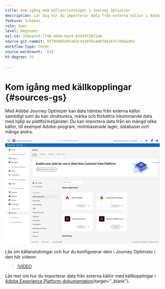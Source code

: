 ```yaml
---
title: Kom igång med källanslutningar i Journey Optimizer
description: Lär dig hur du importerar data från externa källor i Adobe Journey Optimizer
feature: Schemas
role: User
level: Beginner
exl-id: 359ea3c6-7746-469e-8a24-624f9726f2d8
source-git-commit: 0f79d465dd5a63ced107614407de167c7d9dad5a
workflow-type: tm+mt
source-wordcount: '111'
ht-degree: 5%

---
```


# Kom igång med källkopplingar {#sources-gs}

Med Adobe Journey Optimizer kan data hämtas från externa källor samtidigt som du kan strukturera, märka och förbättra inkommande data med hjälp av plattformstjänster. Du kan importera data från en mängd olika källor, till exempel Adobe-program, molnbaserade lager, databaser och många andra.

![](assets/sources-home.png)

Läs om källanslutningar och hur du konfigurerar dem i Journey Optimizer i den här videon:

>[!VIDEO](https://video.tv.adobe.com/v/335919?quality=12)

Läs mer om hur du importerar data från externa källor med källkopplingar i [Adobe Experience Platform-dokumentation](https://experienceleague.adobe.com/docs/experience-platform/sources/home.htmll?lang=sv){target=&quot;_blank&quot;}.

